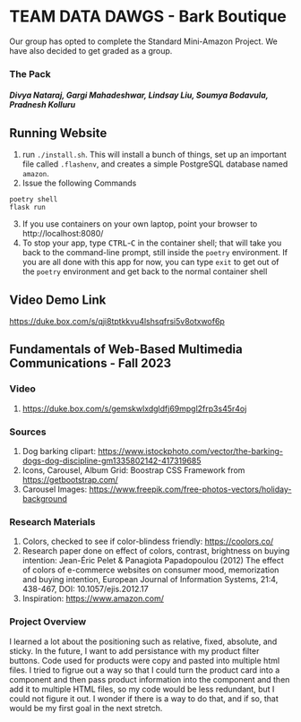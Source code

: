 # TEAM DATA DAWGS - Bark Boutique

Our group has opted to complete the Standard Mini-Amazon Project.
We have also decided to get graded as a group.

### The Pack

##### Divya Nataraj, Gargi Mahadeshwar, Lindsay Liu, Soumya Bodavula, Pradnesh Kolluru

## Running Website

1. run `./install.sh`. This will install a bunch of things, set
   up an important file called `.flashenv`, and creates a simple
   PostgreSQL database named `amazon`.
2. Issue the following Commands

```
poetry shell
flask run
```

3. If you use containers on your own laptop, point your browser to
   http://localhost:8080/
4. To stop your app, type <kbd>CTRL</kbd>-<kbd>C</kbd> in the container
   shell; that will take you back to the command-line prompt, still
   inside the `poetry` environment. If you are all done with this app for
   now, you can type `exit` to get out of the `poetry` environment and
   get back to the normal container shell

## Video Demo Link

https://duke.box.com/s/qji8tptkkvu4lshsqfrsi5v8otxwof6p

## Fundamentals of Web-Based Multimedia Communications - Fall 2023

### Video

1. https://duke.box.com/s/gemskwlxdgldfj69mpgl2frp3s45r4oj

### Sources

1. Dog barking clipart: https://www.istockphoto.com/vector/the-barking-dogs-dog-discipline-gm1335802142-417319685
2. Icons, Carousel, Album Grid: Boostrap CSS Framework from https://getbootstrap.com/
3. Carousel Images: https://www.freepik.com/free-photos-vectors/holiday-background

### Research Materials

1. Colors, checked to see if color-blindess friendly: https://coolors.co/
2. Research paper done on effect of colors, contrast, brightness on buying intention: Jean-Éric Pelet & Panagiota Papadopoulou (2012) The effect of colors of e-commerce websites on consumer mood, memorization and buying intention, European Journal of Information Systems, 21:4, 438-467, DOI: 10.1057/ejis.2012.17
3. Inspiration: https://www.amazon.com/

### Project Overview

I learned a lot about the positioning such as relative, fixed, absolute, and sticky. In the future, I want to add persistance with my product filter buttons. Code used for products were copy and pasted into multiple html files. I tried to figrue out a way so that I could turn the product card into a component and then pass product information into the component and then add it to multiple HTML files, so my code would be less redundant, but I could not figure it out. I wonder if there is a way to do that, and if so, that would be my first goal in the next stretch.
